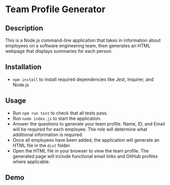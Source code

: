 # Team Profile Generator

## Description

This is a Node.js command-line application that takes in information about employees on a software engineering team, then generates an HTML webpage that displays summaries for each person.

## Installation

- `npm install` to install required dependencies like Jest, Inquirer, and Node.js

## Usage

- Run `npm run test` to check that all tests pass.
- Run `node index.js` to start the application.
- Answer the questions to generate your team profile. Name, ID, and Email will be required for each employee. The role will determine what additional information is required.
- Once all employees have been added, the application will generate an HTML file in the `dist` folder.
- Open the HTML file in your browser to view the team profile. The generated page will include functional email links and GitHub profiles where applicable.

## Demo

